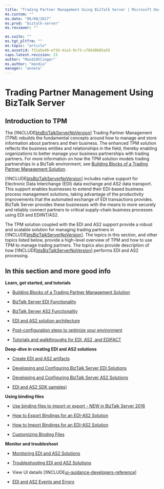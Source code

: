 ```yaml
---
title: "Trading Partner Management Using BizTalk Server | Microsoft Docs"
ms.custom: ""
ms.date: "06/08/2017"
ms.prod: "biztalk-server"
ms.reviewer: ""

ms.suite: ""
ms.tgt_pltfrm: ""
ms.topic: "article"
ms.assetid: f31a5e49-ef19-41a3-9cf3-cf85d0685a59
caps.latest.revision: 23
author: "MandiOhlinger"
ms.author: "mandia"
manager: "anneta"
---
```

# Trading Partner Management Using BizTalk Server
## Introduction to TPM
The [!INCLUDE[btsBizTalkServerNoVersion](../includes/btsbiztalkservernoversion-md.md)] Trading Partner Management (TPM) rebuilds the fundamental concepts around how to manage and store information about partners and their business. The enhanced TPM solution reflects the business entities and relationships in the field, thereby enabling organizations to better manage your business partnerships with trading partners. For more information on how the TPM solution models trading partnerships in a BizTalk environment, see [Building Blocks of a Trading Partner Management Solution](../core/building-blocks-of-a-trading-partner-management-solution.md).  
  
 [!INCLUDE[btsBizTalkServerNoVersion](../includes/btsbiztalkservernoversion-md.md)] includes native support for Electronic Data Interchange (EDI) data exchange and AS2 data transport. This support enables businesses to extend their EDI-based business process management solutions, taking advantage of the productivity improvements that the automated exchange of EDI transactions provides. BizTalk Server provides these businesses with the means to more securely and reliably connect partners to critical supply-chain business processes using EDI and EDIINT/AS2.  
  
 The TPM solution coupled with the EDI and AS2 support provide a robust and scalable solution for managing trading partners in [!INCLUDE[btsBizTalkServerNoVersion](../includes/btsbiztalkservernoversion-md.md)]. The topics in this section, and other topics listed below, provide a high-level overview of TPM and how to use TPM to manage trading partners. The topics also provide description of how [!INCLUDE[btsBizTalkServerNoVersion](../includes/btsbiztalkservernoversion-md.md)] performs EDI and AS2 processing.  
  
## In this section and more good info

**Learn, get started, and tutorials**  

-   [Building Blocks of a Trading Partner Management Solution](../core/building-blocks-of-a-trading-partner-management-solution.md)  
  
-   [BizTalk Server EDI Functionality](../core/biztalk-server-edi-functionality.md)  
  
-   [BizTalk Server AS2 Functionality](../core/biztalk-server-as2-functionality.md)  

- [EDI and AS2 solution architecture](../core/edi-and-as2-solution-architecture.md)

-   [Post-configuration steps to optimize your environment](../install-and-config-guides/post-configuration-steps-to-optimize-your-environment.md) 

- [Tutorials and walkthroughs for EDI, AS2, and EDIFACT](../core/tutorials-and-walkthroughs-for-edi-as2-and-edifact.md)


**Deep-dive in creating EDI and AS2 solutions**
- [Create EDI and AS2 artifacts](../core/managing-edi-and-as2-solutions.md)

- [Developing and Configuring BizTalk Server EDI Solutions](../core/developing-and-configuring-biztalk-server-edi-solutions.md)

- [Developing and Configuring BizTalk Server AS2 Solutions](../core/developing-and-configuring-biztalk-server-as2-solutions.md)

-   [EDI and AS2 SDK samples)](../core/edi-and-as2-biztalk-server-samples-folder.md)  


 **Using binding files**  

- [Use binding files to import or export - NEW in BizTalk Server 2016](../core/use-binding-files-to-import-or-export.md)  

-   [How to Export Bindings for an EDI-AS2 Solution](../core/how-to-export-bindings-for-an-edi-as2-solution.md)  
  
-   [How to Import Bindings for an EDI-AS2 Solution](../core/how-to-import-bindings-for-an-edi-as2-solution.md)  
  
-   [Customizing Binding Files](../core/customizing-binding-files.md)  


**Monitor and troubleshoot**

- [Monitoring EDI and AS2 Solutions](../core/monitoring-edi-and-as2-solutions.md)

- [Troubleshooting EDI and AS2 Solutions](../core/troubleshooting-edi-and-as2-solutions.md)
  
- View UI details [!INCLUDE[ui-guidance-developers-reference](../includes/ui-guidance-developers-reference.md)] 
  
- [EDI and AS2 Events and Errors](../core/edi-and-as2-events-and-errors.md)
 


  
